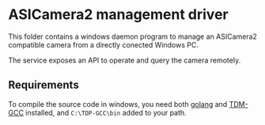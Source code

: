 # ASICamera2 management driver

This folder contains a windows daemon program to manage an ASICamera2 compatible camera from a directly conected Windows PC.

The service exposes an API to operate and query the camera remotely.

## Requirements

To compile the source code in windows, you need both [golang](https://go.dev/doc/install) and [TDM-GCC](https://jmeubank.github.io/tdm-gcc/) installed, and `C:\TDP-GCC\bin` added to your path.
